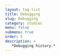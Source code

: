 ```yaml
---
layout: tag-list
title: Debugging
slug: Debugging
category: studies
menu: false
submenu: true
order: 5
description: >
   *Debugging history.*
---
```



